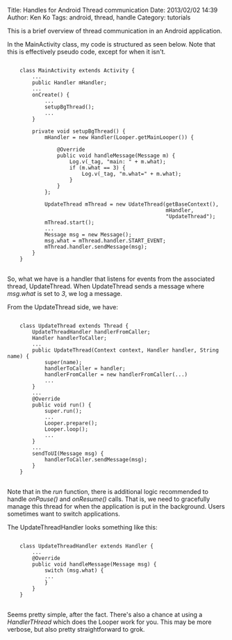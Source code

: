 Title: Handles for Android Thread communication
Date: 2013/02/02 14:39
Author: Ken Ko
Tags: android, thread, handle
Category: tutorials

This is a brief overview of thread communication in an Android 
application. 

In the MainActivity class, my code is structured as seen below.
Note that this is effectively pseudo code, except for when it isn't.

<pre>
<code>
    class MainActivity extends Activity {
        ...
        public Handler mHandler;
        ...
        onCreate() {
            ...
            setupBgThread();
            ...
        }

        private void setupBgThread() {
            mHandler = new Handler(Looper.getMainLooper()) {

                @Override
                public void handleMessage(Message m) {
                    Log.v(_tag, "main: " + m.what);
                    if (m.what == 3) {
                        Log.v(_tag, "m.what=" + m.what);
                    }
                }
            };

            UpdateThread mThread = new UdateThread(getBaseContext(), 
                                                   mHandler,
                                                   "UpdateThread");
            mThread.start();
            ...
            Message msg = new Message();
            msg.what = mThread.handler.START_EVENT;
            mThread.handler.sendMessage(msg);
        }
    }
</code>
</pre>

So, what we have is a handler that listens for events from the associated
thread, UpdateThread. When UpdateThread sends a message where _msg.what_
is set to _3_, we log a message. 

From the UpdateThread side, we have:

<pre>
<code>
    class UpdateThread extends Thread {
        UpdateThreadHandler handlerFromCaller;
        Handler handlerToCaller;
        ...
        public UpdateThread(Context context, Handler handler, String name) {
            super(name);
            handlerToCaller = handler;
            handlerFromCaller = new handlerFromCaller(...)
            ...
        }
        ...
        @Override
        public void run() {
            super.run();
            ... 
            Looper.prepare();
            Looper.loop();
            ...
        }
        ...
        sendToUI(Message msg) {
            handlerToCaller.sendMessage(msg);
        }
    }
</code>
</pre>

Note that in the _run_ function, there is additional logic recommended
to handle _onPause()_ and _onResume()_ calls. That is, we need to 
gracefully manage this thread for when the application is put in the
background. Users sometimes want to switch applications. 

The UpdateThreadHandler looks something like this: 

<pre>
<code>
    class UpdateThreadHandler extends Handler {
        ...
        @Override
        public void handleMessage(Message msg) {
            switch (msg.what) {
            ...
            }
        }
    }
</code>
</pre>

Seems pretty simple, after the fact. There's also a chance at using
a _HandlerTHread_ which does the Looper work for you. This may be
more verbose, but also pretty straightforward to grok. 
